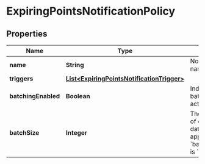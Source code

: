 

# ExpiringPointsNotificationPolicy

## Properties

Name | Type | Description | Notes
------------ | ------------- | ------------- | -------------
**name** | **String** | Notification name. | 
**triggers** | [**List&lt;ExpiringPointsNotificationTrigger&gt;**](ExpiringPointsNotificationTrigger.md) |  | 
**batchingEnabled** | **Boolean** | Indicates whether batching is activated. |  [optional]
**batchSize** | **Integer** | The required size of each batch of data. This value applies only when &#x60;batchingEnabled&#x60; is &#x60;true&#x60;. |  [optional]



